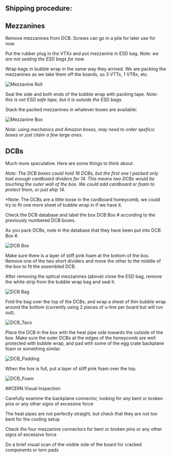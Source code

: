 ## Shipping procedure:

## Mezzanines

Remove mezzanines from DCB.  Screws can go in a pile for later use for now.

Put the rubber plug in the VTXx and put mezzanine in ESD bag.  *Note: we are not sealing the ESD bags for now.*

Wrap bags in bubble wrap in the same way they arrived.  We are packing the mezzanines as we take them off the boards, so 3 VTTx, 1 VTRx, etc.

![Mezzanine Roll](mezzanines_wrap.jpg)

Seal the side and both ends of the bubble wrap with packing tape.  *Note: this is not ESD safe tape, but it is outside the ESD bags.*

Stack the packed mezzanines in whatever boxes are available:

![Mezzanine Box](mezzanines_box.jpg)

*Note: using mechanics and Amazon boxes, may need to order speficic boxes or just claim a few large ones.*

## DCBs 
Much more speculative.  Here are some things to think about:

*Note: The DCB boxes could hold 16 DCBs, but the first one I packed only had enough cardboard dividers for 14.  This means two DCBs would be touching the outer wall of the box.  We could add cardboard or foam to protect them, or just ship 14.*

*Note: The DCBs are a little loose in the cardboard honeycomb, we could try to fit one more sheet of bubble wrap in if we have it. 

Check the DCB database and label the box DCB Box # according to the previously numbered DCB boxes.

As you pack DCBs, note in the database that they have been put into DCB Box #.

![DCB Box](DCBs_box.jpg)

Make sure there is a layer of stiff pink foam at the bottom of the box.  Remove one of the two short dividers and move the other to the middle of the box to fit the assembled DCB.

After removing the optical mezzanines (above) close the ESD bag, remove the white strip from the bubble wrap bag and seal it.  

![DCB Bag](DCBs_bag.jpg)

Fold the bag over the top of the DCBs, and wrap a sheet of thin bubble wrap around the bottom (currently using 2 pieces of u-line per board but will run out).

![DCB_Taco](DCBs_taco.jpg)

Place the DCB in the box with the heat pipe side towards the outside of the box.  Make sure the outer DCBs at the edges of the honeycomb are well protected with bubble wrap, and pad with some of the egg crate backplane foam or something similar.

![DCB_Padding](DCBs_padding.jpg)

When the box is full, put a layer of stiff pink foam over the top.  

![DCB_Foam](DCBs_foam.jpg)

##CERN Visual Inspection

Carefully examine the backplane connector, looking for any bent or broken pins or any other signs of excessive force

The heat pipes are not perfectly straight, but check that they are not too bent for the cooling setup

Check the four mezzanine connectors for bent or broken pins or any other signs of excessive force

Do a brief visual scan of the visible side of the board for cracked components or torn pads

